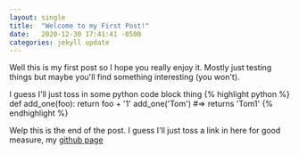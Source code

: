 ```yaml
---
layout: single
title:  "Welcome to my First Post!"
date:   2020-12-30 17:41:41 -0500
categories: jekyll update
---
```

Well this is my first post so I hope you really enjoy it. Mostly just testing things but maybe you'll find something interesting (you won't).



I guess I'll just toss in some python code block thing
{% highlight python %}
def add_one(foo):
    return foo + '1'
add_one('Tom')
#=> returns 'Tom1' 
{% endhighlight %}

Welp this is the end of the post. I guess I'll just toss a link in here for good measure, my [github page][biboyd-git]

[biboyd-git]: https://github.com/biboyd

